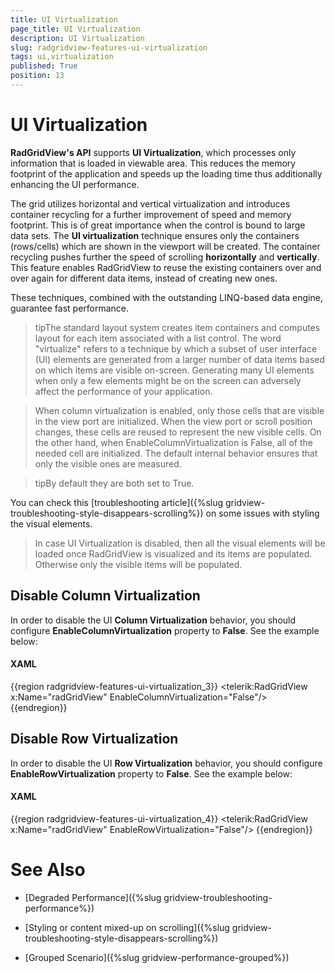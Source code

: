 ```yaml
---
title: UI Virtualization
page_title: UI Virtualization
description: UI Virtualization
slug: radgridview-features-ui-virtualization
tags: ui,virtualization
published: True
position: 13
---
```


# UI Virtualization

__RadGridView's API__ supports __UI Virtualization__, which processes only information that is loaded in viewable area. This reduces the memory footprint of the application and speeds up the loading time thus additionally enhancing the UI performance. 

The grid utilizes horizontal and vertical virtualization and introduces container recycling for a further improvement of speed and memory footprint. This is of great importance when the control is bound to large data sets. The __UI virtualization__ technique ensures only the containers (rows/cells) which are shown in the viewport will be created. The container recycling pushes further the speed of scrolling __horizontally__ and __vertically__. This feature enables RadGridView to reuse the existing containers over and over again for different data items, instead of creating new ones.

These techniques, combined with the outstanding LINQ-based data engine, guarantee fast performance.
        
>tipThe standard layout system creates item containers and computes layout for each item associated with a list control. The word "virtualize" refers to a technique by which a subset of user interface (UI) elements are generated from a larger number of data items based on which items are visible on-screen. Generating many UI elements when only a few elements might be on the screen can adversely affect the performance of your application.

>When column virtualization is enabled, only those cells that are visible in the view port are initialized. When the view port or scroll position changes, these cells are reused to represent the new visible cells.
On the other hand, when EnableColumnVirtualization is False, all of the needed cell are initialized. The default internal behavior ensures that only the visible ones are measured.
        
>tipBy default they are both set to True.     

You can check this [troubleshooting article]({%slug gridview-troubleshooting-style-disappears-scrolling%}) on some issues with styling the visual elements.
        
>In case UI Virtualization is disabled, then all the visual elements will be loaded once RadGridView is visualized and its items are populated. Otherwise only the visible items will be populated.

## Disable Column Virtualization

In order to disable the UI __Column Virtualization__ behavior, you should configure __EnableColumnVirtualization__ property to __False__. See the example below:

#### __XAML__

{{region radgridview-features-ui-virtualization_3}}
	<telerik:RadGridView x:Name="radGridView" EnableColumnVirtualization="False"/>
{{endregion}}


## Disable Row Virtualization

In order to disable the UI __Row Virtualization__ behavior, you should configure __EnableRowVirtualization__ property to __False__. See the example below:

#### __XAML__

{{region radgridview-features-ui-virtualization_4}}
	<telerik:RadGridView x:Name="radGridView" EnableRowVirtualization="False"/>
{{endregion}}


# See Also

 * [Degraded Performance]({%slug gridview-troubleshooting-performance%})

 * [Styling or content mixed-up on scrolling]({%slug gridview-troubleshooting-style-disappears-scrolling%})

 * [Grouped Scenario]({%slug gridview-performance-grouped%})
